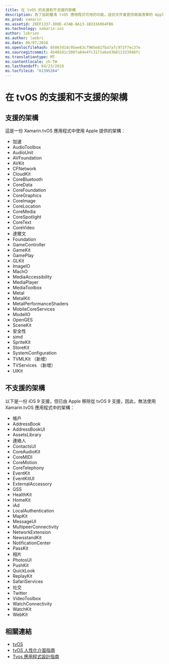 ```yaml
---
title: 在 tvOS 的支援和不支援的架構
description: 為了協助釐清 tvOS 應用程式可用的功能，這份文件會提供兩個清單的 Apple 的架構： tvOS 支援與不支援的 tvOS。
ms.prod: xamarin
ms.assetid: 28EF1337-3D0E-47AB-8A13-1B333A964FB6
ms.technology: xamarin-ios
author: lobrien
ms.author: laobri
ms.date: 06/07/2016
ms.openlocfilehash: 85067d1dc95ee63cf905e81fba7afc973f7ec37e
ms.sourcegitcommit: 4b402d1c508fa84e4fc3171a6e43b811323948fc
ms.translationtype: MT
ms.contentlocale: zh-TW
ms.lasthandoff: 04/23/2019
ms.locfileid: "61395264"
---
```

# <a name="supported-and-unsupported-frameworks-in-tvos"></a>在 tvOS 的支援和不支援的架構

<a name="Supported-Frameworks" />

## <a name="supported-frameworks"></a>支援的架構

這是一份 Xamarin.tvOS 應用程式中使用 Apple 提供的架構：

* 加速
* AudioToolbox
* AudioUnit
* AVFoundation
* AVKit
* CFNetwork
* CloudKit
* CoreBluetooth
* CoreData
* CoreFoundation
* CoreGraphics
* CoreImage
* CoreLocation
* CoreMedia
* CoreSpotlight
* CoreText
* CoreVideo
* 達爾文
* Foundation
* GameController
* GameKit
* GamePlay
* GLKit
* ImageIO
* MachO
* MediaAccessibility
* MediaPlayer
* MediaToolbox
* Metal
* MetalKit
* MetalPerformanceShaders
* MobileCoreServices
* ModelIO
* OpenGES
* SceneKit
* 安全性
* simd
* SpriteKit
* StoreKit
* SystemConfiguration
* TVMLKit （新增）
* TVServices （新增）
* UIKit

<a name="Unsupported-Frameworks" />

## <a name="unsupported-frameworks"></a>不支援的架構

以下是一份 iOS 9 支援，但已由 Apple 移除從 tvOS 9 支援，因此，無法使用 Xamarin.tvOS 應用程式中的架構：

* 帳戶
* AddressBook
* AddressBookUI
* AssetsLibrary
* 連絡人
* ContactsUI
* CoreAudioKit
* CoreMIDI
* CoreMotion
* CoreTelephony
* EventKit
* EventKitUI
* ExternalAccessory
* GSS
* HealthKit
* HomeKit
* iAd
* LocalAuthentication
* MapKit
* MessageUI
* MultipeerConnectivity
* NetworkExtension
* NewsstandKit
* NotificationCenter
* PassKit
* 相片
* PhotosUI
* PushKit
* QuickLook
* ReplayKit
* SafariServices
* 社交
* Twitter
* VideoToolbox
* WatchConnectivity
* WatchKit
* WebKit



## <a name="related-links"></a>相關連結

- [tvOS](https://developer.apple.com/tvos/)
- [tvOS 人性化介面指南](https://developer.apple.com/tvos/human-interface-guidelines/)
- [Tvos 應用程式設計指南](https://developer.apple.com/library/prerelease/tvos/documentation/General/Conceptual/AppleTV_PG/)

